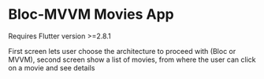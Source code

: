 # Bloc-MVVM Movies App

Requires Flutter version >=2.8.1

First screen lets user choose the architecture to proceed with (Bloc or MVVM), second screen show a list of movies, from where the user can click on a movie and see details
